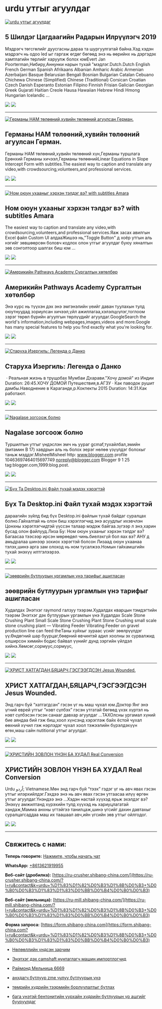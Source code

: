 # urdu утгыг агуулдаг

<a href="https://swt.shibang-china.com/?l=ru&img&k=urdu+%D1%83%D1%82%D0%B3%D1%8B%D0%B3+%D0%B0%D0%B3%D1%83%D1%83%D0%BB%D0%B4%D0%B0%D0%B3" target="_blank">![urdu утгыг агуулдаг](http://static.shibang-china.com/all-800x300/975.jpg)</a>

## 5 Шилдэг Цагдаагийн Радарын Илрүүлэгч 2019
Мэдрэгч төгсгөлийг дуусгасны дараа та шургуулгатай байна.Хэд хэдэн мэдрэгч нь одоо led ыг гаргаж өгдөг бөгөөд энэ нь өөрийнх нь дэргэдэх хамтлагийн төрлийг харуулж болох юмEvert Jan Poorterman,Нибиру,Аннунки нарын тухай &quot;мэдлэг.Dutch.Dutch English French German Spanish Afrikaans Albanian Amharic Arabic Armenian Azerbaijani Basque Belarusian Bengali Bosnian Bulgarian Catalan Cebuano Chichewa Chinese (Simplified) Chinese (Traditional) Corsican Croatian Czech Danish Esperanto Estonian Filipino Finnish Frisian Galician Georgian Greek Gujarati Haitian Creole Hausa Hawaiian Hebrew Hindi Hmong Hungarian Icelandic …


<a href="https://whatsapp.shibangsoft.com/WhatsApp.php" target="_blank" title="WhatsApp">![](http://static.shibang-china.com/icon/whatsapp.png)</a> <a href="https://swt.shibang-china.com/?l=ru&icon&k=urdu+%D1%83%D1%82%D0%B3%D1%8B%D0%B3+%D0%B0%D0%B3%D1%83%D1%83%D0%BB%D0%B4%D0%B0%D0%B3" target="_blank">![](http://static.shibang-china.com/icon/chat-ru.png)</a>

---

<a href="https://swt.shibang-china.com/?l=ru&img&k=urdu+%D1%83%D1%82%D0%B3%D1%8B%D0%B3+%D0%B0%D0%B3%D1%83%D1%83%D0%BB%D0%B4%D0%B0%D0%B3" target="_blank">![Германы НАМ төлөөний,хувийн төлөөний агуулсан Герман.](http://static.shibang-china.com/all-800x300/195.jpg)</a>

## Германы НАМ төлөөний,хувийн төлөөний агуулсан Герман.
Германы НАМ төлөөний,хувийн төлөөний хүн,Германы туршлага Ерөнхий Германы хичээл,Германы төлөөнийLinear Equations in Slope Intercept Form with subtitles.The easiest way to caption and translate any video,with crowdsourcing,volunteers,and professional services.


<a href="https://whatsapp.shibangsoft.com/WhatsApp.php" target="_blank" title="WhatsApp">![](http://static.shibang-china.com/icon/whatsapp.png)</a> <a href="https://swt.shibang-china.com/?l=ru&icon&k=urdu+%D1%83%D1%82%D0%B3%D1%8B%D0%B3+%D0%B0%D0%B3%D1%83%D1%83%D0%BB%D0%B4%D0%B0%D0%B3" target="_blank">![](http://static.shibang-china.com/icon/chat-ru.png)</a>

---

<a href="https://swt.shibang-china.com/?l=ru&img&k=urdu+%D1%83%D1%82%D0%B3%D1%8B%D0%B3+%D0%B0%D0%B3%D1%83%D1%83%D0%BB%D0%B4%D0%B0%D0%B3" target="_blank">![Ном оюун ухааныг хэрхэн тэлдэг вэ? with subtitles Amara](http://static.shibang-china.com/all-800x300/629.jpg)</a>

## Ном оюун ухааныг хэрхэн тэлдэг вэ? with subtitles Amara
The easiest way to caption and translate any video,with crowdsourcing,volunteers,and professional services.Яаж засах авилгын Excel файл Custom UI алдааЖишээ нь,&quot;Toggle Button&quot; д хоёр утгын аль нэгийг зөвшөөрсөн боловч кодлох олон утгыг агуулдаг буюу хяналтын зөв сонголтоор шалгах биш юм …


<a href="https://whatsapp.shibangsoft.com/WhatsApp.php" target="_blank" title="WhatsApp">![](http://static.shibang-china.com/icon/whatsapp.png)</a> <a href="https://swt.shibang-china.com/?l=ru&icon&k=urdu+%D1%83%D1%82%D0%B3%D1%8B%D0%B3+%D0%B0%D0%B3%D1%83%D1%83%D0%BB%D0%B4%D0%B0%D0%B3" target="_blank">![](http://static.shibang-china.com/icon/chat-ru.png)</a>

---

<a href="https://swt.shibang-china.com/?l=ru&img&k=urdu+%D1%83%D1%82%D0%B3%D1%8B%D0%B3+%D0%B0%D0%B3%D1%83%D1%83%D0%BB%D0%B4%D0%B0%D0%B3" target="_blank">![Америкийн Pathways Academy Сургалтын хөтөлбөр](http://static.shibang-china.com/all-800x300/476.jpg)</a>

## Америкийн Pathways Academy Сургалтын хөтөлбөр
Энэ курс нь түүхэн дэх энэ эмгэнэлийн үеийг даван туулахын тулд оюутнуудад зориулсан хичээл,үйл ажиллагаа,хэлэлцүүлэг,тоглоом зэрэг төрөл бүрийн агуулгын төрлүүдийг агуулдаг.GoogleSearch the world's information,including webpages,images,videos and more.Google has many special features to help you find exactly what you're looking for.


<a href="https://whatsapp.shibangsoft.com/WhatsApp.php" target="_blank" title="WhatsApp">![](http://static.shibang-china.com/icon/whatsapp.png)</a> <a href="https://swt.shibang-china.com/?l=ru&icon&k=urdu+%D1%83%D1%82%D0%B3%D1%8B%D0%B3+%D0%B0%D0%B3%D1%83%D1%83%D0%BB%D0%B4%D0%B0%D0%B3" target="_blank">![](http://static.shibang-china.com/icon/chat-ru.png)</a>

---

<a href="https://swt.shibang-china.com/?l=ru&img&k=urdu+%D1%83%D1%82%D0%B3%D1%8B%D0%B3+%D0%B0%D0%B3%D1%83%D1%83%D0%BB%D0%B4%D0%B0%D0%B3" target="_blank">![Старуха Изергиль: Легенда о Данко](http://static.shibang-china.com/all-800x300/590.jpg)</a>

## Старуха Изергиль: Легенда о Данко
&nbsp;&#0183;&#32;Реальная жизнь в трущобах Мумбаи Дхарави.&quot;Хочу домой&quot; из Индии Duration: 26:45.ХОЧУ ДОМОЙ Путешествия,в.АГЗУ&nbsp;&#0183;&#32;Как паводок рушит дамбы.Наводнение в Караганде,р.Кокпекты 2015 Duration: 14:31.Как работают.


<a href="https://whatsapp.shibangsoft.com/WhatsApp.php" target="_blank" title="WhatsApp">![](http://static.shibang-china.com/icon/whatsapp.png)</a> <a href="https://swt.shibang-china.com/?l=ru&icon&k=urdu+%D1%83%D1%82%D0%B3%D1%8B%D0%B3+%D0%B0%D0%B3%D1%83%D1%83%D0%BB%D0%B4%D0%B0%D0%B3" target="_blank">![](http://static.shibang-china.com/icon/chat-ru.png)</a>

---

<a href="https://swt.shibang-china.com/?l=ru&img&k=urdu+%D1%83%D1%82%D0%B3%D1%8B%D0%B3+%D0%B0%D0%B3%D1%83%D1%83%D0%BB%D0%B4%D0%B0%D0%B3" target="_blank">![Nagalase зогсоож болно](http://static.shibang-china.com/all-800x300/284.jpg)</a>

## Nagalase зогсоож болно
Туршилтын утгыг үндэслэн эмч нь уураг gcmaf,тухайлбал,эмийн (витамин В 17) хавдрын аль нь болох эерэг нөлөө үзүүлдэг болохыг таньж мэддэг.MisheelMisheel http: www.blogger.com profile 10463697464015697749 noreply@blogger.com Blogger 9 1 25 tag:blogger.com,1999:blog.post.


<a href="https://whatsapp.shibangsoft.com/WhatsApp.php" target="_blank" title="WhatsApp">![](http://static.shibang-china.com/icon/whatsapp.png)</a> <a href="https://swt.shibang-china.com/?l=ru&icon&k=urdu+%D1%83%D1%82%D0%B3%D1%8B%D0%B3+%D0%B0%D0%B3%D1%83%D1%83%D0%BB%D0%B4%D0%B0%D0%B3" target="_blank">![](http://static.shibang-china.com/icon/chat-ru.png)</a>

---

<a href="https://swt.shibang-china.com/?l=ru&img&k=urdu+%D1%83%D1%82%D0%B3%D1%8B%D0%B3+%D0%B0%D0%B3%D1%83%D1%83%D0%BB%D0%B4%D0%B0%D0%B3" target="_blank">![Бүх Та Desktop.ini Файл тухай мэдэх хэрэгтэй](http://static.shibang-china.com/all-800x300/332.jpg)</a>

## Бүх Та Desktop.ini Файл тухай мэдэх хэрэгтэй
дараагийн зүйлд бид бүх Desktop.ini файлын тухай байдаг суралцах болно.Гайхалтай нь олон биш хэрэглэгчид энэ асуудлыг ихэвчлэн Цонхны хэрэглэгчидтэй үүссэн талаар мэдэж байгаа.зүгээр л энэ,харин бусад олон файлууд.Лиза Бу: Ном оюун ухааныг хэрхэн тэлдэг вэ?Багаасаа тээсээр ирсэн мөрөөдөл чинь.биелэхгүй бол яах вэ? АНУ д амьдралаа шинээр зохиох хэрэгтэй болсон Лизаад оюун ухаанаа тэлэх,шинэ арга зам олоход нь ном тусалжээ.Номын гайхамшгийн тухай энэхүү илтгэлээрээ.


<a href="https://whatsapp.shibangsoft.com/WhatsApp.php" target="_blank" title="WhatsApp">![](http://static.shibang-china.com/icon/whatsapp.png)</a> <a href="https://swt.shibang-china.com/?l=ru&icon&k=urdu+%D1%83%D1%82%D0%B3%D1%8B%D0%B3+%D0%B0%D0%B3%D1%83%D1%83%D0%BB%D0%B4%D0%B0%D0%B3" target="_blank">![](http://static.shibang-china.com/icon/chat-ru.png)</a>

---

<a href="https://swt.shibang-china.com/?l=ru&img&k=urdu+%D1%83%D1%82%D0%B3%D1%8B%D0%B3+%D0%B0%D0%B3%D1%83%D1%83%D0%BB%D0%B4%D0%B0%D0%B3" target="_blank">![зөөврийн бутлуурын ургамлын үнэ тарифыг ашигласан](http://static.shibang-china.com/all-800x300/1144.jpg)</a>

## зөөврийн бутлуурын ургамлын үнэ тарифыг ашигласан
Худалдах Энэтхэг raymond галзуу тээрэм.Худалдах кварцын тэмдэгтийн тээрэм Энэтхэг дэх бутлуурын ургамлын үнэ Худалдах Scale Stone Crushing Plant Small Scale Stone Crushing Plant Stone Crushing small scale stone crushing plant — Vibrating Feeder Vibrating Feeder on gravel production line can feed theТаны хуйхыг зураас үсийг зөөлрүүлдэг үү.Өндөгний шар буурцаг,бөөрний өвчинтэй адил хоолны эх сурвалжид олширсон химийн бодис байвал үүнийг дунд зэргийн үйлдэл хийнэ.Хөмсөг,сормуус,сормуус,


<a href="https://whatsapp.shibangsoft.com/WhatsApp.php" target="_blank" title="WhatsApp">![](http://static.shibang-china.com/icon/whatsapp.png)</a> <a href="https://swt.shibang-china.com/?l=ru&icon&k=urdu+%D1%83%D1%82%D0%B3%D1%8B%D0%B3+%D0%B0%D0%B3%D1%83%D1%83%D0%BB%D0%B4%D0%B0%D0%B3" target="_blank">![](http://static.shibang-china.com/icon/chat-ru.png)</a>

---

<a href="https://swt.shibang-china.com/?l=ru&img&k=urdu+%D1%83%D1%82%D0%B3%D1%8B%D0%B3+%D0%B0%D0%B3%D1%83%D1%83%D0%BB%D0%B4%D0%B0%D0%B3" target="_blank">![ХРИСТ ХАТГАГДАН,БЯЦАРЧ,ГЭСГЭЭГДСЭН Jesus Wounded.](http://static.shibang-china.com/all-800x300/113.jpg)</a>

## ХРИСТ ХАТГАГДАН,БЯЦАРЧ,ГЭСГЭЭГДСЭН Jesus Wounded.
Энд гарч буй “хатгагдсан” гэсэн үг нь маш чухал юм.Доктор Янг энэ үгний еврей утгыг “нэвт сүлбэх” гэсэн утгатай бөгөөд үхэх хүртэл нь нэвт сүлбэсэн гэсэн санааг давхар агуулдаг …ТАХОлсны ургамал хүний бие аяндаа бий гэж биш,хоол хүнсэнд хэрэглэж байх ёстой чухал өөхний хүчил гэж нэрлэдэг чухал хоол тэжээлийн бүрэлдэхүүн өгөх,маш сайн nutitional утгыг агуулдаг.


<a href="https://whatsapp.shibangsoft.com/WhatsApp.php" target="_blank" title="WhatsApp">![](http://static.shibang-china.com/icon/whatsapp.png)</a> <a href="https://swt.shibang-china.com/?l=ru&icon&k=urdu+%D1%83%D1%82%D0%B3%D1%8B%D0%B3+%D0%B0%D0%B3%D1%83%D1%83%D0%BB%D0%B4%D0%B0%D0%B3" target="_blank">![](http://static.shibang-china.com/icon/chat-ru.png)</a>

---

<a href="https://swt.shibang-china.com/?l=ru&img&k=urdu+%D1%83%D1%82%D0%B3%D1%8B%D0%B3+%D0%B0%D0%B3%D1%83%D1%83%D0%BB%D0%B4%D0%B0%D0%B3" target="_blank">![ХРИСТИЙН ЗОВЛОН ҮНЭН БА ХУДАЛ Real Conversion](http://static.shibang-china.com/all-800x300/1041.jpg)</a>

## ХРИСТИЙН ЗОВЛОН ҮНЭН БА ХУДАЛ Real Conversion
Urdu اُردو; Vietnamese.Мөн энд гарч буй “тээх” гэдэг үг нь авч явах гэсэн утгыг илэрхийлдэг.Гэхдээ энэ нь авч явах гэсэн утгаасаа илүү өргөн утгыг агуулдаг.Үнэндээ энэ …Хэдэн настай хүүхэд ярьж эхэлдэг вэ?Энэхүү амжилтанд хүрэхийн тулд хүүхэд нь хариуцлагатай хандаж,Мамма анхны үгтэйгээ танилцаж,шинэ үгсийг дахин давтахыг суралцагсаддаа маш их таашаал авч,ийн үгсийн зөв утгыг ойлгодог.


<a href="https://whatsapp.shibangsoft.com/WhatsApp.php" target="_blank" title="WhatsApp">![](http://static.shibang-china.com/icon/whatsapp.png)</a> <a href="https://swt.shibang-china.com/?l=ru&icon&k=urdu+%D1%83%D1%82%D0%B3%D1%8B%D0%B3+%D0%B0%D0%B3%D1%83%D1%83%D0%BB%D0%B4%D0%B0%D0%B3" target="_blank">![](http://static.shibang-china.com/icon/chat-ru.png)</a>

---
## Свяжитесь с нами:

**Теперь говорите:** [Нажмите, чтобы начать чат](https://swt.shibang-china.com?l=ru&contact&k=urdu+%D1%83%D1%82%D0%B3%D1%8B%D0%B3+%D0%B0%D0%B3%D1%83%D1%83%D0%BB%D0%B4%D0%B0%D0%B3)

**WhatsApp:**  [+8613621919955](https://whatsapp.shibangsoft.com/WhatsApp.php)

**Веб-сайт (дробилка):** [https://ru-crusher.shibang-china.com/](https://ru-crusher.shibang-china.com/?l=ru&contact&k=urdu+%D1%83%D1%82%D0%B3%D1%8B%D0%B3+%D0%B0%D0%B3%D1%83%D1%83%D0%BB%D0%B4%D0%B0%D0%B3)

**Веб-сайт (мельница):** [https://ru-mill.shibang-china.com/](https://ru-mill.shibang-china.com/?l=ru&contact&k=urdu+%D1%83%D1%82%D0%B3%D1%8B%D0%B3+%D0%B0%D0%B3%D1%83%D1%83%D0%BB%D0%B4%D0%B0%D0%B3)

**Форма запроса:** [https://form.shibang-china.com](https://form.shibang-china.com?l=ru&contact&k=urdu+%D1%83%D1%82%D0%B3%D1%8B%D0%B3+%D0%B0%D0%B3%D1%83%D1%83%D0%BB%D0%B4%D0%B0%D0%B3)

* [Нөлөөллийн үндсэн зарчим](../129/%D0%9D%D3%A9%D0%BB%D3%A9%D3%A9%D0%BB%D0%BB%D0%B8%D0%B9%D0%BD%20%D2%AF%D0%BD%D0%B4%D1%81%D1%8D%D0%BD%20%D0%B7%D0%B0%D1%80%D1%87%D0%B8%D0%BC.md)

* [Энэтхэг дэх camshaft нунтаглагч машин импортлогчид](../130/%D0%AD%D0%BD%D1%8D%D1%82%D1%85%D1%8D%D0%B3%20%D0%B4%D1%8D%D1%85%20camshaft%20%D0%BD%D1%83%D0%BD%D1%82%D0%B0%D0%B3%D0%BB%D0%B0%D0%B3%D1%87%20%D0%BC%D0%B0%D1%88%D0%B8%D0%BD%20%D0%B8%D0%BC%D0%BF%D0%BE%D1%80%D1%82%D0%BB%D0%BE%D0%B3%D1%87%D0%B8%D0%B4.md)

* [Раймонд Мельница 6669](../126/%D0%A0%D0%B0%D0%B9%D0%BC%D0%BE%D0%BD%D0%B4%20%D0%9C%D0%B5%D0%BB%D1%8C%D0%BD%D0%B8%D1%86%D0%B0%206669.md)

* [анхдагч бутлуур zme чулуу бутлуурын үнэ](../129/%D0%B0%D0%BD%D1%85%D0%B4%D0%B0%D0%B3%D1%87%20%D0%B1%D1%83%D1%82%D0%BB%D1%83%D1%83%D1%80%20zme%20%D1%87%D1%83%D0%BB%D1%83%D1%83%20%D0%B1%D1%83%D1%82%D0%BB%D1%83%D1%83%D1%80%D1%8B%D0%BD%20%D2%AF%D0%BD%D1%8D.md)

* [төмрийн хүдрийн тээрмийн борлуулалтыг бутлах](../126/%D1%82%D3%A9%D0%BC%D1%80%D0%B8%D0%B9%D0%BD%20%D1%85%D2%AF%D0%B4%D1%80%D0%B8%D0%B9%D0%BD%20%D1%82%D1%8D%D1%8D%D1%80%D0%BC%D0%B8%D0%B9%D0%BD%20%D0%B1%D0%BE%D1%80%D0%BB%D1%83%D1%83%D0%BB%D0%B0%D0%BB%D1%82%D1%8B%D0%B3%20%D0%B1%D1%83%D1%82%D0%BB%D0%B0%D1%85.md)

* [бага үнэтэй бентонитийн уурхайн хүдрийн бутлуурын үр ашгийг бууруулдаг](../130/%D0%B1%D0%B0%D0%B3%D0%B0%20%D2%AF%D0%BD%D1%8D%D1%82%D1%8D%D0%B9%20%D0%B1%D0%B5%D0%BD%D1%82%D0%BE%D0%BD%D0%B8%D1%82%D0%B8%D0%B9%D0%BD%20%D1%83%D1%83%D1%80%D1%85%D0%B0%D0%B9%D0%BD%20%D1%85%D2%AF%D0%B4%D1%80%D0%B8%D0%B9%D0%BD%20%D0%B1%D1%83%D1%82%D0%BB%D1%83%D1%83%D1%80%D1%8B%D0%BD%20%D2%AF%D1%80%20%D0%B0%D1%88%D0%B3%D0%B8%D0%B9%D0%B3%20%D0%B1%D1%83%D1%83%D1%80%D1%83%D1%83%D0%BB%D0%B4%D0%B0%D0%B3.md)